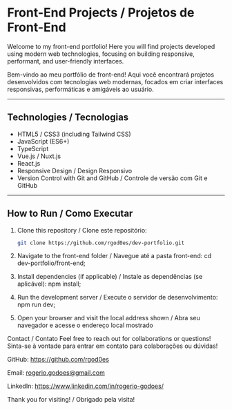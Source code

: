 # Front-End Projects / Projetos de Front-End

Welcome to my front-end portfolio! Here you will find projects developed using modern web technologies, focusing on building responsive, performant, and user-friendly interfaces.

Bem-vindo ao meu portfólio de front-end! Aqui você encontrará projetos desenvolvidos com tecnologias web modernas, focados em criar interfaces responsivas, performáticas e amigáveis ao usuário.

---

## Technologies / Tecnologias

- HTML5 / CSS3 (including Tailwind CSS)  
- JavaScript (ES6+)  
- TypeScript  
- Vue.js / Nuxt.js  
- React.js  
- Responsive Design / Design Responsivo  
- Version Control with Git and GitHub / Controle de versão com Git e GitHub  

---

## How to Run / Como Executar

1. Clone this repository / Clone este repositório:

   ```bash
   git clone https://github.com/rgod0es/dev-portfolio.git
   
2. Navigate to the front-end folder / Navegue até a pasta front-end: cd dev-portfolio/front-end;
3. Install dependencies (if applicable) / Instale as dependências (se aplicável): npm install;
4. Run the development server / Execute o servidor de desenvolvimento: npm run dev;
5. Open your browser and visit the local address shown / Abra seu navegador e acesse o endereço local mostrado

Contact / Contato
Feel free to reach out for collaborations or questions!
Sinta-se à vontade para entrar em contato para colaborações ou dúvidas!

GitHub: https://github.com/rgod0es

Email: rogerio.godoes@gmail.com

LinkedIn: https://www.linkedin.com/in/rogerio-godoes/

Thank you for visiting! / Obrigado pela visita!
